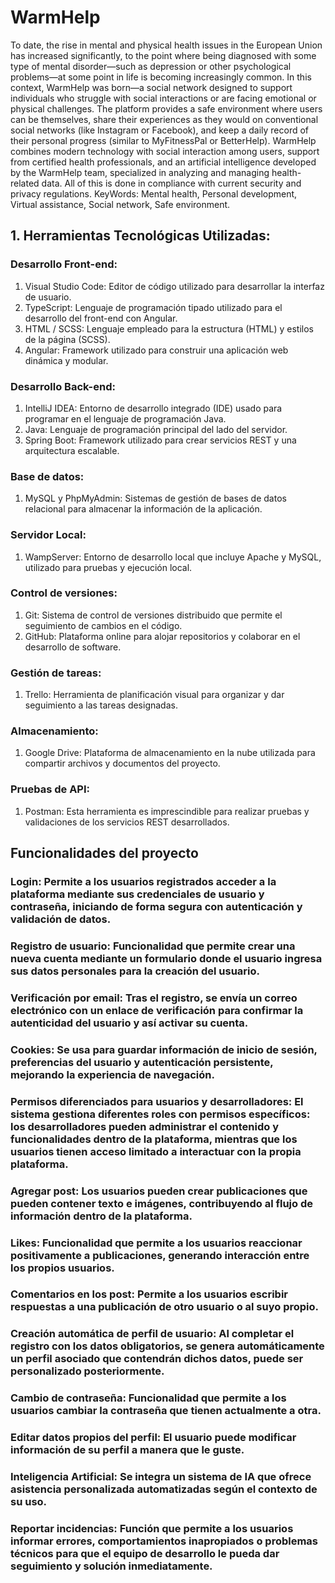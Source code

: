 # WarmHelp
To date, the rise in mental and physical health issues in the European Union has increased significantly, to the point where being diagnosed with some type of mental disorder—such as depression or other psychological problems—at some point in life is becoming increasingly common.
In this context, WarmHelp was born—a social network designed to support individuals who struggle with social interactions or are facing emotional or physical challenges. The platform provides a safe environment where users can be themselves, share their experiences as they would on conventional social networks (like Instagram or Facebook), and keep a daily record of their personal progress (similar to MyFitnessPal or BetterHelp).
WarmHelp combines modern technology with social interaction among users, support from certified health professionals, and an artificial intelligence developed by the WarmHelp team, specialized in analyzing and managing health-related data. All of this is done in compliance with current security and privacy regulations.
KeyWords: Mental health, Personal development, Virtual assistance, Social network, Safe environment.
## 1. Herramientas Tecnológicas Utilizadas:
### Desarrollo Front-end:
1. Visual Studio Code: Editor de código utilizado para desarrollar la interfaz de usuario.
2. TypeScript: Lenguaje de programación tipado utilizado para el desarrollo del front-end con Angular.
3. HTML / SCSS: Lenguaje empleado para la estructura (HTML) y estilos de la página (SCSS).
4. Angular: Framework utilizado para construir una aplicación web dinámica y modular.
### Desarrollo Back-end:
1. IntelliJ IDEA: Entorno de desarrollo integrado (IDE) usado para programar en el lenguaje de programación Java.
2. Java: Lenguaje de programación principal del lado del servidor.
3. Spring Boot: Framework utilizado para crear servicios REST y una arquitectura escalable.
### Base de datos:
1. MySQL y PhpMyAdmin: Sistemas de gestión de bases de datos relacional para almacenar la información de la aplicación.
### Servidor Local:
1. WampServer: Entorno de desarrollo local que incluye Apache y MySQL, utilizado para pruebas y ejecución local.
### Control de versiones:
1. Git: Sistema de control de versiones distribuido que permite el seguimiento de cambios en el código.
2. GitHub: Plataforma online para alojar repositorios y colaborar en el desarrollo de software.
### Gestión de tareas:
1. Trello: Herramienta de planificación visual para organizar y dar seguimiento a las tareas designadas.
### Almacenamiento:
1. Google Drive: Plataforma de almacenamiento en la nube utilizada para compartir archivos y documentos del proyecto.
### Pruebas de API:
1. Postman: Esta herramienta es imprescindible para realizar pruebas y validaciones de los servicios REST desarrollados.
## Funcionalidades del proyecto
### Login: Permite a los usuarios registrados acceder a la plataforma mediante sus credenciales de usuario y contraseña, iniciando de forma segura con autenticación y validación de datos.
### Registro de usuario: Funcionalidad que permite crear una nueva cuenta mediante un formulario donde el usuario ingresa sus datos personales para la creación del usuario.
### Verificación por email: Tras el registro, se envía un correo electrónico con un enlace de verificación para confirmar la autenticidad del usuario y así activar su cuenta.
### Cookies: Se usa para guardar información de inicio de sesión, preferencias del usuario y autenticación persistente, mejorando la experiencia de navegación.
### Permisos diferenciados para usuarios y desarrolladores: El sistema gestiona diferentes roles con permisos específicos: los desarrolladores pueden administrar el contenido y funcionalidades dentro de la plataforma, mientras que los usuarios tienen acceso limitado a interactuar con la propia plataforma.
### Agregar post: Los usuarios pueden crear publicaciones que pueden contener texto e imágenes, contribuyendo al flujo de información dentro de la plataforma.
### Likes: Funcionalidad que permite a los usuarios reaccionar positivamente a publicaciones, generando interacción entre los propios usuarios.
### Comentarios en los post: Permite a los usuarios escribir respuestas a una publicación de otro usuario o al suyo propio.
### Creación automática de perfil de usuario: Al completar el registro con los datos obligatorios, se genera automáticamente un perfil asociado que contendrán dichos datos, puede ser personalizado posteriormente.
### Cambio de contraseña: Funcionalidad que permite a los usuarios cambiar la contraseña que tienen actualmente a otra.
### Editar datos propios del perfil: El usuario puede modificar información de su perfil a manera que le guste.
### Inteligencia Artificial: Se integra un sistema de IA que ofrece asistencia personalizada automatizadas según el contexto de su uso.
### Reportar incidencias: Función que permite a los usuarios informar errores, comportamientos inapropiados o problemas técnicos para que el equipo de desarrollo le pueda dar seguimiento y solución inmediatamente.

